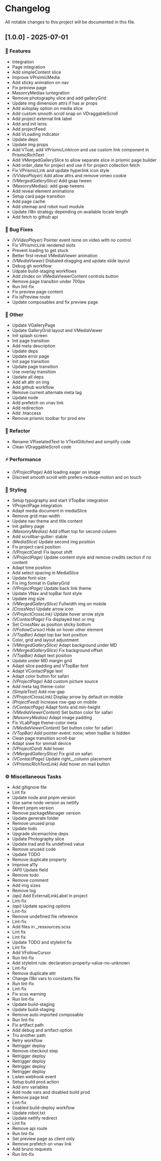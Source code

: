 # Changelog

All notable changes to this project will be documented in this file.

## [1.0.0] - 2025-07-01

### 🚀 Features

- Integration
- Page integration
- Add simpleContent slice
- Improve VPrsimicMedia
- Add sticky animation on nav
- Fix preview page
- MasonryMedias iuntegration
- Remove photography slice and add galleryGrid
- Update img dimension attrs if has ar props
- Add autoplay option on media slice
- Add custom smooth scroll snap on VDraggableScroll
- Add project external link label
- Add and init lenis
- Add projectFeed
- Add VLoading indicator
- Update deps
- Update img props
- Add VToat, add VPrismicLinkIcon and use custom link component in PrismicRichText
- Add VMergedGallerySlice to allow separate slice in prismic page builder
- Add order_date for project and use it for project collection fetch
- Fix VPrismicLink and update hyperlink icon style
- *(VVideoPlayer)* Add allow attrs and remove vimeo cookie
- *(VMergedGallerySlice)* Add gsap tween
- (MasonryMedias): add gsap tweens
- Add reveal element animations
- Setup card page transition
- Add page cache
- Add sitemap and robot nuxt module
- Update i18n strategy depending on available locale length
- Add fetch to github api

### 🐛 Bug Fixes

- *(VVideoPlayer)* Pointer event none on video with no control
- Fix VPrismicLink rendered slots
- Prevent loading to get stuck
- Better first reveal VMediaViewer animation
- *(VMediaViewer)* Disbaled dragging and update slide layout
- Debug gh workflow
- Udpate build-staging workflows
- Add zIndex on VMediaViewerContent controls button
- Remove page transiton under 700px
- Run lint-fix
- Fix preview page content
- Fix isPreview route
- Update composables and fix preview page

### 💼 Other

- Update VGalleryPage
- Update GalleryGrid layout and VMediaViewer
- Init splash screen
- Init page transition
- Add meta description
- Update deps
- Update error page
- Init page transition
- Update page transition
- Use overlay transition
- Update all deps
- Add alt attr on img
- Add github workflow
- Remove current alternate meta tag
- Update node
- Add prefetch on vnav link
- Add redirection
- Add .htaccess
- Remove prismic toolbar for prod env

### 🚜 Refactor

- Rename VPixelatedText to VTextGlitched and simplify code
- Clean VDraggableScroll code

### ⚡ Performance

- *(VProjectPage)* Add loading eager on image
- Discreet smooth scroll with prefers-reduce-motion and on touch

### 🎨 Styling

- Setup typography and start VTopBar integration
- VProjectPage integration
- Adapt media document in mediaSlice
- Remove grid max-width
- Update nav theme and title content
- Init gallery page
- *(MasonryMedias)* Add offset top for second column
- Add  scrollbar-gutter: stable
- *(MediaSlice)* Update second img position
- Fix project card position
- *(VProjectCard)* Fix layout shift
- *(VProjectPage)* Update content style and remove credits section if no content
- Adapt time position
- Add select spacing in MediaSlice
- Update font-size
- Fix img format in GalleryGrid
- *(VProjectPage)* Update back link theme
- Update VNav and topBar font style
- Update img size
- *(VMergedGallerySlice)* Fullwidth img on mobile
- *(CrossNav)* Update arrow icon
- *(VProjectCrossLink)* Update hover arrow style
- *(VContactPage)* Fix displayed text or img
- Set CrossNav as position sticky bottom
- *(VFollowCursor)* Hide on hover other element
- *(VTopBar)* Adapt top bar text position
- Color, grid and layout adjustment
- *(VMergedGallerySlice)* Adapt background under MD
- *(VMergedGallerySlice)* Fix background offset
- *(VTopBar)* Adapt text position
- Update under MD margin grid
- Adapt slice padding and VTopBar font
- Adapt VContactPage text
- Adapt color button for safari
- *(VProjectPage)* Add custom picture source
- Add meta tag theme-color
- *(SimpleText)* Add row-gap
- *(VProjectCrossLink)* Display arrow by default on mobile
- *(ProjectFeed)* Increase row-gap on mobile
- *(VContactPage)* Adapt fonts and min-height
- *(VMediaViewerContent)* Set button color for safari
- *(MasonryMedias)* Adapt image padding
- Fix VLabPage theme-color meta
- *(VMediaViewerContent)* Set button color for safari
- *(VTopBar)* Add pointer-event: none; when topBar is hidden
- Clean page transition scroll-bar
- Adapt siwe for smmall device
- *(VProjectCard)* Add hover
- *(VMergedGallerySlice)* Fix grid on safari
- *(VContactPage)* Update right__column placement
- *(VPrismicRichTextLink)* Add hover on mail button

### ⚙️ Miscellaneous Tasks

- Add gitignore file
- Lint fix
- Update node and pnpm version
- Use same node version as netlify
- Revert pnpm version
- Remove packageManager version
- Update generate folder
- Remove unused prop
- Update todo
- Upgrade slicemachine deps
- Update Photography slice
- Update trad and fix undefined value
- Remove unused code
- Update TODO
- Remove duplicate property
- Improve a11y
- *(API)* Update field
- Remove todo
- Remove comment
- Add img sizes
- Remove log
- *(api)* Add ExternalLinkLabel in project
- Lint-fix
- *(api)* Update spacing options
- Lint-fix
- Remove undefined file reference
- Lint-fix
- Add files in _ressources.scss
- Lint fix
- Lint fix
- Update TODO and stylelint fix
- Lint fix
- Add VFollowCursor
- Run lint-fix
- Add stylelint rule: declaration-property-value-no-unknown
- Lint-fix
- Remove duplicate attr
- Change i18n vars to constants file
- Run lint-fix
- Lint-fix
- Fix scss warning
- Run lint-fix
- Update build-staging
- Update build-staging
- Remove auto imported composable
- Run lint-fix
- Fix artifact path
- Add debug and artifact option
- Tru another path
- Retry workflow
- Retrigger deploy
- Remove checkout step
- Retrigger deploy
- Retrigger deploy
- Retrigger deploy
- Retrigger deploy
- Listen webhook event
- Setup build prod action
- Add env variables
- Add node vars and disabled build prod
- Remove page test
- Lint-fix
- Enabled build-deploy workflow
- Update robot.txt
- Update netlify redirect
- Lint fix
- Remove api route
- Run lint-fix
- Set preview page as client only
- Remove prefetch on vnav link
- Add bruno requests
- Run lint-fix

<!-- generated by git-cliff -->
